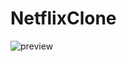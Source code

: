# NetflixClone

![preview](https://github.com/nguyenphongn97/NetflixClone/assets/173677656/27bb3706-e3b1-43c4-8a81-9d189377a572)
